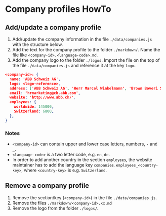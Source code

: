 # Company profiles HowTo

## Add/update a company profile

1. Add/update the company information in the file `./data/companies.js` with the structure below.
2. Add the text for the company profile to the folder `./markdown/`. Name the file like `<company-id>.<language-code>.md`.
3. Add the company logo to the folder `./logos`. Import the file on the top of the file `./data/companies.js` and reference it at the key `logo`.

```JSON
<company-id>: {
  name: 'ABB Schweiz AG',
  logo: <logo-reference>,
  address: ['ABB Schweiz AG', 'Herr Marcel Winkelmann', 'Brown Boveri Strasse 6', '5400 Baden'],
  email: 'hrmarketing@ch.abb.com',
  website: 'http://www.abb.ch/',
  employees: {
    worldwide: 145000,
    Switzerland: 6800,
  },
}
```

### Notes

* `<company-id>` can contain upper and lower case letters, numbers, `-` and `_`.
* `<language-code>` is a two letter code, e.g. `en`, `de`.
* In order to add another country in the section `employees`, the website maintainer has to add the language key `companies.employees_<country-key>`, where `<country-key>` is e.g. `Switzerland`.

## Remove a company profile

1. Remove the section/key (`<company-id>`) in the file `./data/companies.js`.
2. Remove the files `./markdown/<company-id>.xx.md`
3. Remove the logo from the folder `./logos/`.
